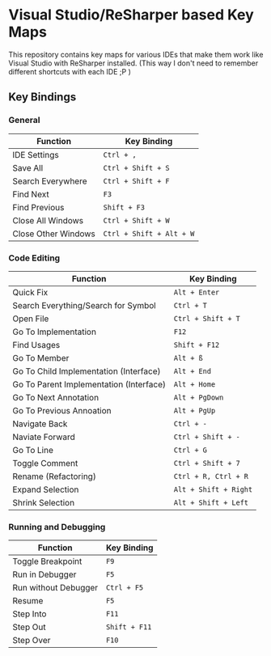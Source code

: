 # Visual Studio/ReSharper based Key Maps

This repository contains key maps for various IDEs that make them work like Visual Studio with ReSharper installed. (This way I don't need to remember different shortcuts with each IDE ;P )

## Key Bindings

### General

| Function | Key Binding
| -------- | -----------
| IDE Settings | `Ctrl + ,`
| Save All | `Ctrl + Shift + S`
| Search Everywhere | `Ctrl + Shift + F`
| Find Next | `F3`
| Find Previous | `Shift + F3`
| Close All Windows | `Ctrl + Shift + W`
| Close Other Windows | `Ctrl + Shift + Alt + W`

### Code Editing

| Function | Key Binding
| -------- | -----------
| Quick Fix | `Alt + Enter`
| Search Everything/Search for Symbol | `Ctrl + T`
| Open File | `Ctrl + Shift + T`
| Go To Implementation | `F12`
| Find Usages | `Shift + F12`
| Go To Member | `Alt + ß`
| Go To Child Implementation (Interface) | `Alt + End`
| Go To Parent Implementation (Interface) | `Alt + Home`
| Go To Next Annotation | `Alt + PgDown`
| Go To Previous Annoation | `Alt + PgUp`
| Navigate Back | `Ctrl + -`
| Naviate Forward | `Ctrl + Shift + -`
| Go To Line | `Ctrl + G`
| Toggle Comment | `Ctrl + Shift + 7`
| Rename (Refactoring) | `Ctrl + R, Ctrl + R`
| Expand Selection | `Alt + Shift + Right`
| Shrink Selection | `Alt + Shift + Left`

### Running and Debugging

| Function | Key Binding
| -------- | -----------
| Toggle Breakpoint | `F9`
| Run in Debugger | `F5`
| Run without Debugger | `Ctrl + F5`
| Resume | `F5`
| Step Into | `F11`
| Step Out | `Shift + F11`
| Step Over | `F10`
